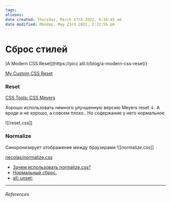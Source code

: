 ```yaml
---
tags: 
aliases: 
date created: Thursday, March 17th 2022, 9:36:45 am
date modified: Monday, May 23rd 2022, 2:22:55 pm
---
```


# Сброс стилей

[A Modern CSS Reset](https://picc	alil.li/blog/a-modern-css-reset/)

[My Custom CSS Reset](https://www.joshwcomeau.com/css/custom-css-reset/)

### Reset

[CSS Tools:  CSS Meyers](https://meyerweb.com/eric/tools/css/reset/)

Хорошо использовать немного улучшенную версию Meyers reset ↓. А вроде и не хорошо, а совсем плохо.. Но содержание у него нормальное

![[reset.css]]

### Normalize

Синхронизирует отображение между браузерами
![[normalize.css]]

[necolas/normalize.css](https://github.com/necolas/normalize.css)

- [Зачем использовать normalize.css?](https://htmlacademy.ru/blog/64-about-normalize-css)
- [Нормальный сброс.](https://www.youtube.com/watch?v=KGYmOlNteas&t=48s)
- [all: unset;](https://developer.mozilla.org/en-US/docs/Web/CSS/all)
---

###### References

